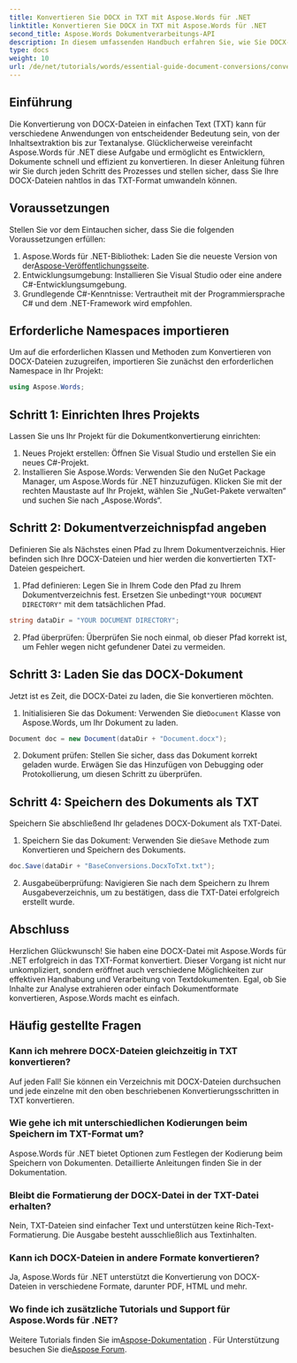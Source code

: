 ```yaml
---
title: Konvertieren Sie DOCX in TXT mit Aspose.Words für .NET
linktitle: Konvertieren Sie DOCX in TXT mit Aspose.Words für .NET
second_title: Aspose.Words Dokumentverarbeitungs-API
description: In diesem umfassenden Handbuch erfahren Sie, wie Sie DOCX-Dateien mit Aspose.Words für .NET in das Nur-Text-Format (TXT) konvertieren.
type: docs
weight: 10
url: /de/net/tutorials/words/essential-guide-document-conversions/convert-docx-to-txt/
---
```

## Einführung

Die Konvertierung von DOCX-Dateien in einfachen Text (TXT) kann für verschiedene Anwendungen von entscheidender Bedeutung sein, von der Inhaltsextraktion bis zur Textanalyse. Glücklicherweise vereinfacht Aspose.Words für .NET diese Aufgabe und ermöglicht es Entwicklern, Dokumente schnell und effizient zu konvertieren. In dieser Anleitung führen wir Sie durch jeden Schritt des Prozesses und stellen sicher, dass Sie Ihre DOCX-Dateien nahtlos in das TXT-Format umwandeln können.

## Voraussetzungen

Stellen Sie vor dem Eintauchen sicher, dass Sie die folgenden Voraussetzungen erfüllen:

1.  Aspose.Words für .NET-Bibliothek: Laden Sie die neueste Version von der[Aspose-Veröffentlichungsseite](https://releases.aspose.com/words/net/).
2. Entwicklungsumgebung: Installieren Sie Visual Studio oder eine andere C#-Entwicklungsumgebung.
3. Grundlegende C#-Kenntnisse: Vertrautheit mit der Programmiersprache C# und dem .NET-Framework wird empfohlen.

## Erforderliche Namespaces importieren

Um auf die erforderlichen Klassen und Methoden zum Konvertieren von DOCX-Dateien zuzugreifen, importieren Sie zunächst den erforderlichen Namespace in Ihr Projekt:

```csharp
using Aspose.Words;
```

## Schritt 1: Einrichten Ihres Projekts

Lassen Sie uns Ihr Projekt für die Dokumentkonvertierung einrichten:

1. Neues Projekt erstellen: Öffnen Sie Visual Studio und erstellen Sie ein neues C#-Projekt.
2. Installieren Sie Aspose.Words: Verwenden Sie den NuGet Package Manager, um Aspose.Words für .NET hinzuzufügen. Klicken Sie mit der rechten Maustaste auf Ihr Projekt, wählen Sie „NuGet-Pakete verwalten“ und suchen Sie nach „Aspose.Words“.

## Schritt 2: Dokumentverzeichnispfad angeben

Definieren Sie als Nächstes einen Pfad zu Ihrem Dokumentverzeichnis. Hier befinden sich Ihre DOCX-Dateien und hier werden die konvertierten TXT-Dateien gespeichert.

1.  Pfad definieren: Legen Sie in Ihrem Code den Pfad zu Ihrem Dokumentverzeichnis fest. Ersetzen Sie unbedingt`"YOUR DOCUMENT DIRECTORY"` mit dem tatsächlichen Pfad.

```csharp
string dataDir = "YOUR DOCUMENT DIRECTORY";
```

2. Pfad überprüfen: Überprüfen Sie noch einmal, ob dieser Pfad korrekt ist, um Fehler wegen nicht gefundener Datei zu vermeiden.

## Schritt 3: Laden Sie das DOCX-Dokument

Jetzt ist es Zeit, die DOCX-Datei zu laden, die Sie konvertieren möchten.

1.  Initialisieren Sie das Dokument: Verwenden Sie die`Document` Klasse von Aspose.Words, um Ihr Dokument zu laden.

```csharp
Document doc = new Document(dataDir + "Document.docx");
```

2. Dokument prüfen: Stellen Sie sicher, dass das Dokument korrekt geladen wurde. Erwägen Sie das Hinzufügen von Debugging oder Protokollierung, um diesen Schritt zu überprüfen.

## Schritt 4: Speichern des Dokuments als TXT

Speichern Sie abschließend Ihr geladenes DOCX-Dokument als TXT-Datei.

1.  Speichern Sie das Dokument: Verwenden Sie die`Save` Methode zum Konvertieren und Speichern des Dokuments.

```csharp
doc.Save(dataDir + "BaseConversions.DocxToTxt.txt");
```

2. Ausgabeüberprüfung: Navigieren Sie nach dem Speichern zu Ihrem Ausgabeverzeichnis, um zu bestätigen, dass die TXT-Datei erfolgreich erstellt wurde.

## Abschluss

Herzlichen Glückwunsch! Sie haben eine DOCX-Datei mit Aspose.Words für .NET erfolgreich in das TXT-Format konvertiert. Dieser Vorgang ist nicht nur unkompliziert, sondern eröffnet auch verschiedene Möglichkeiten zur effektiven Handhabung und Verarbeitung von Textdokumenten. Egal, ob Sie Inhalte zur Analyse extrahieren oder einfach Dokumentformate konvertieren, Aspose.Words macht es einfach.

## Häufig gestellte Fragen

### Kann ich mehrere DOCX-Dateien gleichzeitig in TXT konvertieren?

Auf jeden Fall! Sie können ein Verzeichnis mit DOCX-Dateien durchsuchen und jede einzelne mit den oben beschriebenen Konvertierungsschritten in TXT konvertieren.

### Wie gehe ich mit unterschiedlichen Kodierungen beim Speichern im TXT-Format um?

Aspose.Words für .NET bietet Optionen zum Festlegen der Kodierung beim Speichern von Dokumenten. Detaillierte Anleitungen finden Sie in der Dokumentation.

### Bleibt die Formatierung der DOCX-Datei in der TXT-Datei erhalten?

Nein, TXT-Dateien sind einfacher Text und unterstützen keine Rich-Text-Formatierung. Die Ausgabe besteht ausschließlich aus Textinhalten.

### Kann ich DOCX-Dateien in andere Formate konvertieren?

Ja, Aspose.Words für .NET unterstützt die Konvertierung von DOCX-Dateien in verschiedene Formate, darunter PDF, HTML und mehr.

### Wo finde ich zusätzliche Tutorials und Support für Aspose.Words für .NET?

 Weitere Tutorials finden Sie im[Aspose-Dokumentation](https://reference.aspose.com/words/net/) . Für Unterstützung besuchen Sie die[Aspose Forum](https://forum.aspose.com/c/words/8).
